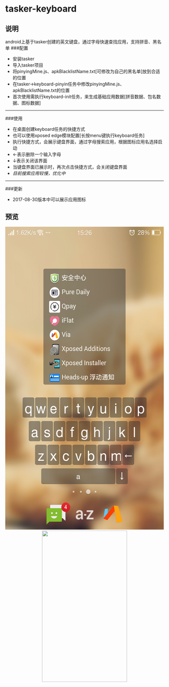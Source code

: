 # tasker-keyboard



## 说明
android上基于tasker创建的英文键盘，通过字母快速查找应用，支持拼音、黑名单
###配置
* 安装tasker
* 导入tasker项目
* 将pinyingMine.js、apkBlacklistName.txt[可修改为自己的黑名单]放到合适的位置
* 在tasker->keyboard-pinyin任务中修改pinyingMine.js、apkBlacklistName.txt的位置
* 首次使用需执行keyboard-init任务，来生成基础应用数据[拼音数据、包名数据、图标数据]

---
###使用
* 在桌面创建keyboard任务的快捷方式
* 也可以使用xposed edge模块配置[长按menu键执行keyboard任务]
* 执行快捷方式，会展示键盘界面，通过字母搜索应用，根据图标应用名选择启动
* ←表示删除一个输入字母
* ↓表示关闭该界面
* 当键盘界面已展示时，再次点击快捷方式，会关闭键盘界面
* *目前搜索应用较慢，优化中*

---
###更新
* 2017-08-30版本中可以展示应用图标


## 预览
<div align=center><img height="960" width="540" src="https://github.com/bjc5233/tasker-keyboard/raw/master/resources/demo2.png"/></div>
<div align=center><img height="480" width="270" src="https://github.com/bjc5233/tasker-keyboard/raw/master/resources/demo2.gif"/></div>
